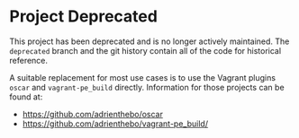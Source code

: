 # Project Deprecated #

This project has been deprecated and is no longer actively maintained. The
`deprecated` branch and the git history contain all of the code for historical
reference.

A suitable replacement for most use cases is to use the Vagrant plugins `oscar`
and `vagrant-pe_build` directly. Information for those projects can be found
at:

* https://github.com/adrienthebo/oscar
* https://github.com/adrienthebo/vagrant-pe_build/
